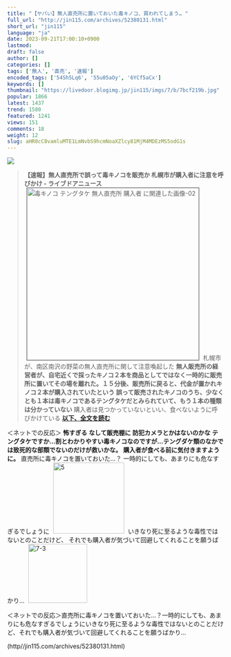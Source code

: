 ```yaml
---
title: "【ヤバい】無人直売所に置いておいた毒キノコ、買われてしまう… "
full_url: "http://jin115.com/archives/52380131.html"
short_url: "jin115"
language: "ja"
date: 2023-09-21T17:00:10+0900
lastmod: 
draft: false
author: []
categories: []
tags: ['無人', '直売', '速報']
encoded_tags: ['54Sh5Lq6', '55u05aOy', '6YCf5aCx']
keywords: []
thumbnail: "https://livedoor.blogimg.jp/jin115/imgs/7/b/7bcf219b.jpg"
popular: 1866
latest: 1437
trend: 1580
featured: 1241
views: 151
comments: 18
weight: 12
slug: aHR0cC8vamluMTE1LmNvbS9hcmNoaXZlcy81MjM4MDEzMS5odG1s
---
```


![](https://livedoor.blogimg.jp/jin115/imgs/7/b/7bcf219b.jpg)

<div><a name='more'></a> <blockquote><b>【速報】無人直売所で誤って毒キノコを販売か 札幌市が購入者に注意を呼びかけ - ライブドアニュース</b> <img src='https//livedoor.blogimg.jp/jin115/imgs/0/c/0ce73a24.png' width='400' border='1' hspace='5' class='pict' alt='毒キノコ テングタケ 無人直売所 購入者 に関連した画像-02'> 札幌市が、南区南沢の野菜の無人直売所に関して注意喚起した <b>無人販売所の経営者が、自宅近くで採ったキノコ２本を商品としてではなく一時的に販売所に置いてその場を離れた。１５分後、販売所に戻ると、代金が置かれキノコ２本が購入されていたという</b> <b>誤って販売されたキノコのうち、少なくとも１本は毒キノコであるテングタケだとみられていて、もう１本の種類は分かっていない</b> 購入者は見つかっていないといい、食べないように呼びかけている <a href='https//news.livedoor.com/article/detail/25022455/' target='_blank'><b>以下、全文を読む</b></a></blockquote> ＜ネットでの反応＞ <b>怖すぎる</b> <b>なして販売棚に</b> <b>防犯カメラとかはないのかな</b> <b>テングタケですか…割とわかりやすい毒キノコなのですが…テングダケ類のなかでは致死的な部類でないのだけが救いかな。</b> <b>購入者が食べる前に気付きますように。</b> 直売所に毒キノコを置いておいた…？ 一時的にしても、あまりにも危なすぎるでしょうに <img src='https//livedoor.blogimg.jp/jin115/imgs/1/8/18873baa.gif' alt='5' width='165' border='0' hspace='5' class='pict'> いきなり死に至るような毒性ではないとのことだけど、 それでも購入者が気づいて回避してくれることを願うばかり… <img src='https//livedoor.blogimg.jp/jin115/imgs/f/5/f5428925.gif' alt='7-3' width='137' border='0' hspace='5' class='pict'> <p>＜ネットでの反応＞直売所に毒キノコを置いておいた…？一時的にしても、あまりにも危なすぎるでしょうにいきなり死に至るような毒性ではないとのことだけど、それでも購入者が気づいて回避してくれることを願うばかり…</p></div>

(http//jin115.com/archives/52380131.html)
